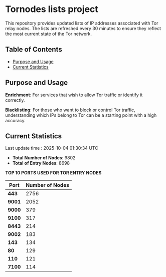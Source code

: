 # Tornodes lists project

This repository provides updated lists of IP addresses associated with Tor relay nodes. The lists are refreshed every 30 minutes to ensure they reflect the most current state of the Tor network.

## Table of Contents

- [Purpose and Usage](#purpose-and-usage)
- [Current Statistics](#current-statistics)


## Purpose and Usage

**Enrichment**: For services that wish to allow Tor traffic or identify it correctly.

**Blacklisting**: For those who want to block or control Tor traffic, understanding which IPs belong to Tor can be a starting point with a high accuracy.

## Current Statistics

Last update time : 2025-10-04 01:30:34 UTC

- **Total Number of Nodes**: 9802
- **Total of Entry Nodes**: 8698

**TOP 10 PORTS USED FOR TOR ENTRY NODES**

| **Port** | **Number of Nodes** |
|------|-----------------|
| **443**   | 2756  |
| **9001**   | 2052  |
| **9000**   | 379  |
| **9100**   | 317  |
| **8443**   | 214  |
| **9002**   | 183  |
| **143**   | 134  |
| **80**   | 129  |
| **110**   | 121  |
| **7100**   | 114  |

